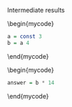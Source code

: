    <!-- LIMA_INDENT 3 -->

<!-- LIMA_DISABLE

-- What's the answer?

LIMA_ENABLE -->

 <!-- LIMA_INDENT 1 -->

<!-- LIMA_INDENT 0 -->

Intermediate results

\begin{mycode}

```haskell
a = const 3
b = a 4
```

\end{mycode}

<!-- LIMA_DEDENT -->

\begin{mycode}

```haskell
answer = b * 14
```

\end{mycode}

<!-- Hello from comments,

world!
-->

<!-- Comment on a single line. -->

